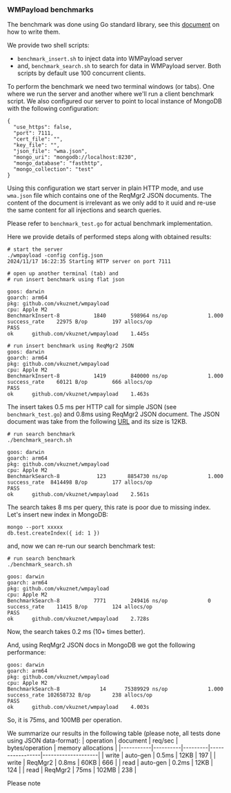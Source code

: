 ### WMPayload benchmarks
The benchmark was done using Go standard library, see this
[document](https://dave.cheney.net/2013/06/30/how-to-write-benchmarks-in-go)
on how to write them.

We provide two shell scripts:
- `benchmark_insert.sh` to inject data into WMPayload server
- and, `benchmark_search.sh` to search for data in WMPayload server.
Both scripts by default use 100 concurrent clients.

To perform the benchmark we need two terminal windows (or tabs). One
where we run the server and another where we'll run a client benchmark script.
We also configured our server to point to local instance of MongoDB with the
following configuration:
```
{
  "use_https": false,
  "port": 7111,
  "cert_file": "",
  "key_file": "",
  "json_file": "wma.json",
  "mongo_uri": "mongodb://localhost:8230",
  "mongo_database": "fasthttp",
  "mongo_collection": "test"
}
```
Using this configuration we start server in plain HTTP mode, and use 
`wma.json` file which contains one of the ReqMgr2 JSON documents. The content
of the document is irrelevant as we only add to it uuid and re-use the same
content for all injections and search queries.

Please refer to `benchmark_test.go` for actual benchmark implementation.

Here we provide details of performed steps along with obtained results:


```
# start the server
./wmpayload -config config.json
2024/11/17 16:22:35 Starting HTTP server on port 7111
```

```
# open up another terminal (tab) and
# run insert benchmark using flat json

goos: darwin
goarch: arm64
pkg: github.com/vkuznet/wmpayload
cpu: Apple M2
BenchmarkInsert-8   	    1840	    598964 ns/op	         1.000 success_rate	   22975 B/op	     197 allocs/op
PASS
ok  	github.com/vkuznet/wmpayload	1.445s

# run insert benchmark using ReqMgr2 JSON
goos: darwin
goarch: arm64
pkg: github.com/vkuznet/wmpayload
cpu: Apple M2
BenchmarkInsert-8   	    1419	    840000 ns/op	         1.000 success_rate	   60121 B/op	     666 allocs/op
PASS
ok  	github.com/vkuznet/wmpayload	1.463s
```

The insert takes 0.5 ms per HTTP call for simple JSON (see `benchmark_test.go`)
and 0.8ms using ReqMgr2
JSON document. The JSON document was take from the following
[URL](https://cmsweb-testbed.cern.ch/reqmgr2/fetch?rid=request-apiccine_SC_PREMIX_GFALStageoutTest_v5_241008_120259_4210) and its size is 12KB.

```
# run search benchmark
./benchmark_search.sh

goos: darwin
goarch: arm64
pkg: github.com/vkuznet/wmpayload
cpu: Apple M2
BenchmarkSearch-8   	     123	   8854730 ns/op	         1.000 success_rate	 8414498 B/op	     177 allocs/op
PASS
ok  	github.com/vkuznet/wmpayload	2.561s

```
The search takes 8 ms per query, this rate is poor due to missing index. Let's insert
new index in MongoDB:

```
mongo --port xxxxx
db.test.createIndex({ id: 1 })
```
and, now we can re-run our search benchmark test:
```
# run search benchmark
./benchmark_search.sh

goos: darwin
goarch: arm64
pkg: github.com/vkuznet/wmpayload
cpu: Apple M2
BenchmarkSearch-8   	    7771	    249416 ns/op	         0 success_rate	   11415 B/op	     124 allocs/op
PASS
ok  	github.com/vkuznet/wmpayload	2.728s
```
Now, the search takes 0.2 ms (10+ times better).

And, using ReqMgr2 JSON docs in MongoDB we got the following performance:
```
goos: darwin
goarch: arm64
pkg: github.com/vkuznet/wmpayload
cpu: Apple M2
BenchmarkSearch-8   	      14	  75389929 ns/op	         1.000 success_rate	102658732 B/op	     238 allocs/op
PASS
ok  	github.com/vkuznet/wmpayload	4.003s
```
So, it is 75ms, and 100MB per operation.

We summarize our results in the following table (please note, all tests done
using JSON data-format):
| operation | document | req/sec | bytes/operation | memory allocations |
|-----------|----------|---------|-----------------|--------------------|
| write     | auto-gen | 0.5ms   | 12KB  | 197 |
| write     | ReqMgr2  | 0.8ms   | 60KB  | 666 |
| read      | auto-gen | 0.2ms   | 12KB  | 124 |
| read      | ReqMgr2  | 75ms    | 102MB | 238 |

Please note
